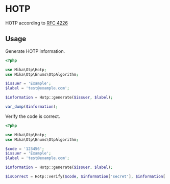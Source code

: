 # HOTP

HOTP according to [RFC 4226](https://datatracker.ietf.org/doc/html/rfc4226)

## Usage

Generate HOTP information.

```php
<?php

use Mika\Otp\Hotp;
use Mika\Otp\Enums\OtpAlgorithm;

$issuer = 'Example';
$label = 'test@example.com';

$information = Hotp::generate($issuer, $label);

var_dump($information);
```

Verify the code is correct.

```php
<?php

use Mika\Otp\Hotp;
use Mika\Otp\Enums\OtpAlgorithm;

$code = '123456';
$issuer = 'Example';
$label = 'test@example.com';

$information = Hotp::generate($issuer, $label);

$isCorrect = Hotp::verify($code, $information['secret'], $information['counter']);
```
